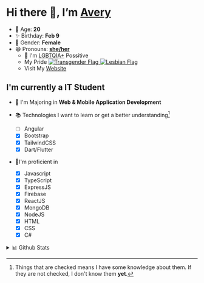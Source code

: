 # Hi there 👋, I’m [Avery][website]

- 🌸 Age: **20**
- ✨ Birthday: **Feb 9**
- 🎨 Gender: **Female**
- 😄 Pronouns: **[she/her][pronounspage]**
  - 🌈 I'm [LGBTQIA+][lgbt-foundation] Possitive
  - <div class="Flags">
      <span>My Pride</span>
      <a href="https://en.pronouns.page/dictionary/terminology#transgender">
        <img src="https://pronouns.page/flags/Transgender.png" alt="Transgender Flag" height="15px"/>
      </a>
      <a href="https://en.pronouns.page/dictionary/terminology#lesbian">
      <img src="https://pronouns.page/flags/Lesbian.png" alt="Lesbian Flag" height="15px"/>
      </a>
    </div>
  - Visit My [Website][website]

## I'm currently a IT Student

- 📌 I'm Majoring in **Web & Mobile Application Development**
- 📚 Technologies I want to learn or get a better understanding[^1]

  - [ ] Angular
  - [x] Bootstrap
  - [x] TailwindCSS
  - [x] Dart/Flutter

- 🎉I'm proficient in

  - [x] Javascript
  - [x] TypeScript
  - [x] ExpressJS
  - [x] Firebase
  - [x] ReactJS
  - [x] MongoDB
  - [x] NodeJS
  - [x] HTML
  - [x] CSS
  - [x] C#

<details>
  <summary>
    📊 Github Stats
  </summary>

<!--START_SECTION:waka-->
![Code Time](http://img.shields.io/badge/Code%20Time-613%20hrs%2038%20mins-blue)

![Profile Views](http://img.shields.io/badge/Profile%20Views-0-blue)

**🐱 My GitHub Data** 

> 📦 130.0 kB Used in GitHub's Storage 
 > 
> 🏆 57 Contributions in the Year 2023
 > 
> 💼 Opted to Hire
 > 
> 📜 23 Public Repositories 
 > 
> 🔑 28 Private Repositories 
 > 
**I'm a Night 🦉** 

```text
🌞 Morning                130 commits         ███░░░░░░░░░░░░░░░░░░░░░░   11.75 % 
🌆 Daytime                404 commits         █████████░░░░░░░░░░░░░░░░   36.53 % 
🌃 Evening                422 commits         ██████████░░░░░░░░░░░░░░░   38.16 % 
🌙 Night                  150 commits         ███░░░░░░░░░░░░░░░░░░░░░░   13.56 % 
```
📅 **I'm Most Productive on Monday** 

```text
Monday                   251 commits         ██████░░░░░░░░░░░░░░░░░░░   22.69 % 
Tuesday                  208 commits         █████░░░░░░░░░░░░░░░░░░░░   18.81 % 
Wednesday                162 commits         ████░░░░░░░░░░░░░░░░░░░░░   14.65 % 
Thursday                 167 commits         ████░░░░░░░░░░░░░░░░░░░░░   15.10 % 
Friday                   137 commits         ███░░░░░░░░░░░░░░░░░░░░░░   12.39 % 
Saturday                 98 commits          ██░░░░░░░░░░░░░░░░░░░░░░░   08.86 % 
Sunday                   83 commits          ██░░░░░░░░░░░░░░░░░░░░░░░   07.50 % 
```


📊 **This Week I Spent My Time On** 

```text
🕑︎ Time Zone: America/Halifax

💬 Programming Languages: 
Kotlin                   2 hrs 6 mins        █████████████░░░░░░░░░░░░   52.80 % 
HTML                     48 mins             █████░░░░░░░░░░░░░░░░░░░░   20.30 % 
Java                     43 mins             █████░░░░░░░░░░░░░░░░░░░░   18.12 % 
Properties               6 mins              █░░░░░░░░░░░░░░░░░░░░░░░░   02.63 % 
Groovy                   4 mins              ░░░░░░░░░░░░░░░░░░░░░░░░░   01.72 % 

🔥 Editors: 
Android Studio           2 hrs 20 mins       ███████████████░░░░░░░░░░   58.38 % 
IntelliJ                 1 hr 39 mins        ██████████░░░░░░░░░░░░░░░   41.62 % 

🐱‍💻 Projects: 
lab-7-Avery-Rose         2 hrs 16 mins       ██████████████░░░░░░░░░░░   56.86 % 
java-ee-restaurant-projec1 hr 5 mins         ███████░░░░░░░░░░░░░░░░░░   27.42 % 
java-ee-test-2-Avery-Rose33 mins             ████░░░░░░░░░░░░░░░░░░░░░   14.14 % 
TipTime                  1 min               ░░░░░░░░░░░░░░░░░░░░░░░░░   00.66 % 
Unscramble               1 min               ░░░░░░░░░░░░░░░░░░░░░░░░░   00.59 % 

💻 Operating System: 
Windows                  4 hrs               █████████████████████████   100.00 % 
```

**I Mostly Code in JavaScript** 

```text
JavaScript               23 repos            ███████░░░░░░░░░░░░░░░░░░   29.49 % 
Java                     12 repos            ████░░░░░░░░░░░░░░░░░░░░░   15.38 % 
Kotlin                   8 repos             ███░░░░░░░░░░░░░░░░░░░░░░   10.26 % 
HTML                     6 repos             ██░░░░░░░░░░░░░░░░░░░░░░░   07.69 % 
Python                   1 repo              ░░░░░░░░░░░░░░░░░░░░░░░░░   01.28 % 
```



**Timeline**

![Lines of Code chart](https://raw.githubusercontent.com/Avery-Rose/Avery-Rose/main/assets/bar_graph.png)


 Last Updated on 31/03/2023 18:35:33 UTC
<!--END_SECTION:waka-->

</details>

[^1]:
    Things that are checked means I have some knowledge about them.
    If they are not checked, I don't know them **yet**.

[//]: <> (Links)

[wakatime-profile]: https://wakatime.com/@Averyyyyyyyy
[pronouns-definitions]: https://en.pronouns.page/she/her
[pronounspage]: https://pronouns.page/@cattgirlava
[lgbt-foundation]: https://lgbt.foundation/
[website]: https://avarose.dev/
[alexandres-badge-repo]: https://github.com/alexandresanlim/Badges4-README.md-Profile

